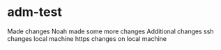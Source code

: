# adm-test

Made changes
Noah made some more changes
Additional changes
ssh changes local machine
https changes on local machine
